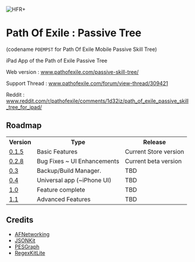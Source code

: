 <img src="https://raw.github.com/FLKone/POEMPST/master/POEMPST/Icon-Small-50@2x.png" alt="HFR+" title="HFR+" style="display:block; margin: 10px auto 30px auto;" class="center">

Path Of Exile : Passive Tree
=======

(codename `POEMPST` for Path Of Exile Mobile Passive Skill Tree)

iPad App of the Path of Exile Passive Tree

Web version : <a href="http://www.pathofexile.com/passive-skill-tree/">www.pathofexile.com/passive-skill-tree/</a>

Support Thread : <a href="http://www.pathofexile.com/forum/view-thread/309421">www.pathofexile.com/forum/view-thread/309421</a>

Reddit : <a href="http://www.reddit.com/r/pathofexile/comments/1d32iz/path_of_exile_passive_skill_tree_for_ipad/">www.reddit.com/r/pathofexile/comments/1d32iz/path_of_exile_passive_skill_tree_for_ipad/</a>

Roadmap
-------------------------

<table>
  <tr>
    <th>Version</th><th>Type</th><th>Release</th>
  </tr>
<tr>
    <td>
    <a href="https://github.com/FLKone/POEMPST/issues?milestone=2&state=open">0.1.5</a>
    </td>
    <td>
    	Basic Features
    </td>
    <td>
    	Current Store version
    </td>
</tr>
<tr>
    <td>
    <a href="https://github.com/FLKone/POEMPST/issues?milestone=5&state=open">0.2.8</a>
    </td>
    <td>
    	Bug Fixes ~ UI Enhancements
    </td>
    <td>
    	Current beta version
    </td>
</tr>
<tr>
    <td>
    <a href="https://github.com/FLKone/POEMPST/issues?milestone=6&state=open">0.3</a>
    </td>
    <td>
    	Backup/Build Manager.
    </td>
    <td>
    	TBD
    </td>
</tr>
<tr>
    <td>
    <a href="https://github.com/FLKone/POEMPST/issues?milestone=7&state=open">0.4</a>
    </td>
    <td>
    	Universal app (~iPhone UI)
    </td>
    <td>
    	TBD
    </td>
</tr>
<tr>
    <td>
    <a href="https://github.com/FLKone/POEMPST/issues?milestone=3&state=open">1.0</a>
    </td>
    <td>
    	Feature complete
    </td>
    <td>
    	TBD
    </td>
</tr>
<tr>
    <td>
    <a href="https://github.com/FLKone/POEMPST/issues?milestone=4&state=open">1.1</a>
    </td>
    <td>
    	Advanced Features
    </td>
    <td>
    	TBD
    </td>
</tr>
</table>


Credits
-------------------------

* [AFNetworking](https://github.com/AFNetworking/AFNetworking)
* [JSONKit](https://github.com/johnezang/JSONKit)
* [PESGraph](https://github.com/snyderp/PESGraph)
* [RegexKitLite](http://regexkit.sourceforge.net/RegexKitLite/)